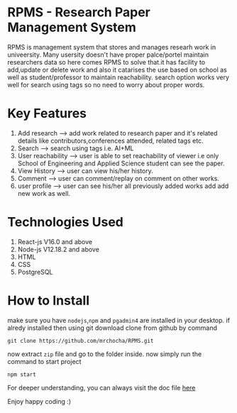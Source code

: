 # RPMS - Research Paper Management System
RPMS is management system that stores and manages researh work in univeersity. Many usersity doesn't have proper palce/portel maintain researchers data so here comes RPMS to solve that.it has facility to add,update or delete work and also it catarises the use based on school as well as student/professor to maintain reachability. search option works very well for search using tags so no need to worry about proper words. 

# Key Features
1. Add research ⟶ add work related to research paper and it's related details like contributors,conferences attended, related tags etc.
2. Search ⟶ search using tags i.e. AI+ML
3. User reachability ⟶ user is able to set reachability of viewer i.e only School of Engineering and Applied Science student can see the paper.
4. View History ⟶ user can view his/her history.
5. Comment ⟶ user can comment/replay on comment on other works.
6. user profile ⟶ user can see his/her all previously added works add add new work as well.

# Technologies Used
1. React-js V16.0 and above
2. Node-js V12.18.2 and above
3. HTML
4. CSS
5. PostgreSQL

# How to Install
make sure you have `nodejs`,`npm` and `pgadmin4` are installed in your desktop. if alredy installed then
using git download clone from github by command
```
git clone https://github.com/mrchocha/RPMS.git
```
now extract `zip` file and go to the folder inside.
now simply run the command to start project
```
npm start
``` 

For deeper understanding, you can always visit the doc file [here](https://drive.google.com/file/d/1xeetWfyRp_umNjHwcabbuGNW_B5PXvQc/view?usp=sharing)

Enjoy happy coding :)
